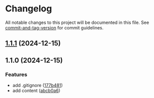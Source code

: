 # Changelog

All notable changes to this project will be documented in this file. See [commit-and-tag-version](https://github.com/absolute-version/commit-and-tag-version) for commit guidelines.

## [1.1.1](https://github.com/theater-improrama/improfans-docs/compare/v1.1.0...v1.1.1) (2024-12-15)

## 1.1.0 (2024-12-15)


### Features

* add .gitignore ([177b481](https://github.com/theater-improrama/improfans-docs/commit/177b4816e8ca2d127b980e5b5f22fbf1ac9b1397))
* add content ([abcb0a6](https://github.com/theater-improrama/improfans-docs/commit/abcb0a6cc5a4ebdaaea3feb66235651c175e1e87))
